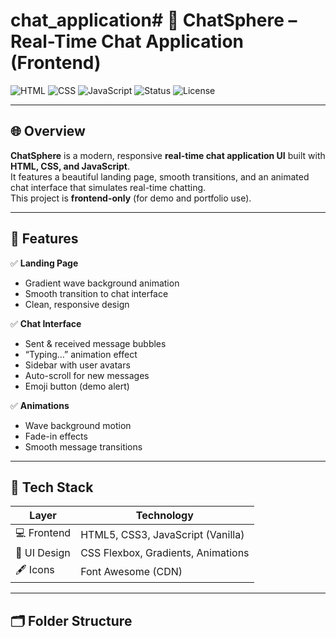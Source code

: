 # chat_application# 💬 ChatSphere – Real-Time Chat Application (Frontend)

![HTML](https://img.shields.io/badge/HTML-5-orange?logo=html5)
![CSS](https://img.shields.io/badge/CSS-3-blue?logo=css3)
![JavaScript](https://img.shields.io/badge/JavaScript-ES6-yellow?logo=javascript)
![Status](https://img.shields.io/badge/Status-Frontend%20Demo-brightgreen)
![License](https://img.shields.io/badge/License-Open%20Source-blue)

---

## 🌐 Overview

**ChatSphere** is a modern, responsive **real-time chat application UI** built with **HTML, CSS, and JavaScript**.  
It features a beautiful landing page, smooth transitions, and an animated chat interface that simulates real-time chatting.  
This project is **frontend-only** (for demo and portfolio use).

---

## 🎨 Features

✅ **Landing Page**
- Gradient wave background animation  
- Smooth transition to chat interface  
- Clean, responsive design  

✅ **Chat Interface**
- Sent & received message bubbles  
- “Typing…” animation effect  
- Sidebar with user avatars  
- Auto-scroll for new messages  
- Emoji button (demo alert)

✅ **Animations**
- Wave background motion  
- Fade-in effects  
- Smooth message transitions  

---

## 🧩 Tech Stack

| Layer | Technology |
|--------|-------------|
| 💻 Frontend | HTML5, CSS3, JavaScript (Vanilla) |
| 🎨 UI Design | CSS Flexbox, Gradients, Animations |
| 🖋 Icons | Font Awesome (CDN) |

---

## 🗂 Folder Structure

